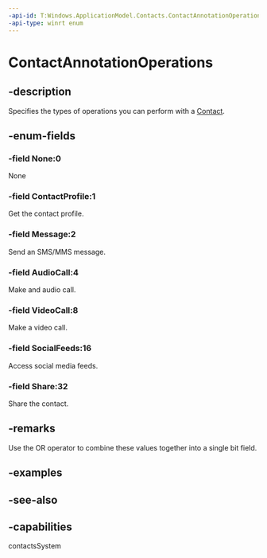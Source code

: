 ```yaml
---
-api-id: T:Windows.ApplicationModel.Contacts.ContactAnnotationOperations
-api-type: winrt enum
---
```


<!-- Enumeration syntax
public enum Windows.ApplicationModel.Contacts.ContactAnnotationOperations : uint
-->

# ContactAnnotationOperations

## -description
Specifies the types of operations you can perform with a [Contact](contact.md).

## -enum-fields
### -field None:0
None

### -field ContactProfile:1
Get the contact profile.

### -field Message:2
Send an SMS/MMS message.

### -field AudioCall:4
Make and audio call.

### -field VideoCall:8
Make a video call.

### -field SocialFeeds:16
Access social media feeds.

### -field Share:32
Share the contact.

## -remarks
Use the OR operator to combine these values together into a single bit field.

## -examples

## -see-also

## -capabilities
contactsSystem
